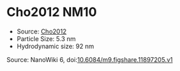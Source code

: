 <a name="material" />

# Cho2012 NM10
<script type="application/ld+json">
  {
    "@context": "https://schema.org/",
    "@type": "ChemicalSubstance",
    "@id": "https://egonw.github.io/nanowiki/nanowiki197.html#material",
    "http://purl.org/dc/terms/conformsTo":
      {
        "@type": "CreativeWork",
        "@id": "https://bioschemas.org/profiles/ChemicalSubstance/0.4-RELEASE/"
      },
    "identfier": "197",
    "name": "Cho2012 NM10",
    "url": "https://egonw.github.io/nanowiki/nanowiki197.html#material",
    "sameAs": "http://127.0.0.1/mediawiki/index.php/Special:URIResolver/Cho2012_NM10"
  }
</script>


* Source: [Cho2012](articleCho2012.md)
* Particle Size: 5.3 nm
* Hydrodynamic size: 92 nm


Source: NanoWiki 6, doi:[10.6084/m9.figshare.11897205.v1](https://doi.org/10.6084/m9.figshare.11897205.v1)
